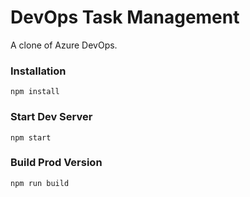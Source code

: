 # DevOps Task Management

A clone of Azure DevOps.


### Installation

```
npm install
```

### Start Dev Server

```
npm start
```

### Build Prod Version

```
npm run build
```
